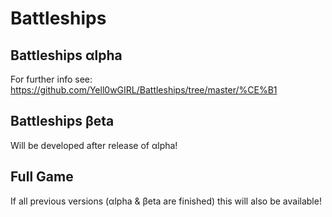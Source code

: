 # Battleships

## Battleships αlpha
For further info see: https://github.com/Yell0wGIRL/Battleships/tree/master/%CE%B1

## Battleships βeta
Will be developed after release of αlpha!

## Full Game
If all previous versions (αlpha & βeta are finished) this will also be available!
